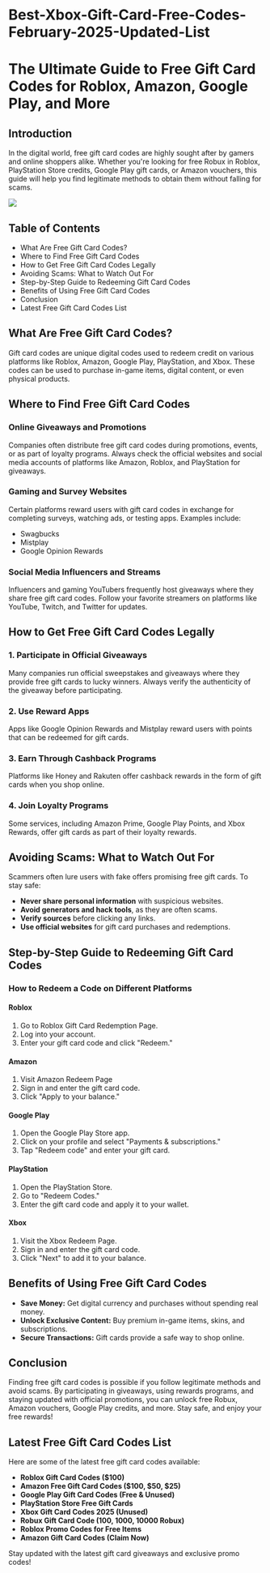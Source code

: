 # Best-Xbox-Gift-Card-Free-Codes-February-2025-Updated-List

# The Ultimate Guide to Free Gift Card Codes for Roblox, Amazon, Google Play, and More

## Introduction

In the digital world, free gift card codes are highly sought after by gamers and online shoppers alike. Whether you're looking for free Robux in Roblox, PlayStation Store credits, Google Play gift cards, or Amazon vouchers, this guide will help you find legitimate methods to obtain them without falling for scams.

[![](https://pic-png.s3.eu-north-1.amazonaws.com/click-cursor-icon-with-click-here-button-free-png.png)](https://www.apkhub.site/)

## Table of Contents

- What Are Free Gift Card Codes?  
- Where to Find Free Gift Card Codes  
- How to Get Free Gift Card Codes Legally  
- Avoiding Scams: What to Watch Out For  
- Step-by-Step Guide to Redeeming Gift Card Codes  
- Benefits of Using Free Gift Card Codes  
- Conclusion  
- Latest Free Gift Card Codes List  

## What Are Free Gift Card Codes?

Gift card codes are unique digital codes used to redeem credit on various platforms like Roblox, Amazon, Google Play, PlayStation, and Xbox. These codes can be used to purchase in-game items, digital content, or even physical products.

## Where to Find Free Gift Card Codes

### Online Giveaways and Promotions
Companies often distribute free gift card codes during promotions, events, or as part of loyalty programs. Always check the official websites and social media accounts of platforms like Amazon, Roblox, and PlayStation for giveaways.

### Gaming and Survey Websites
Certain platforms reward users with gift card codes in exchange for completing surveys, watching ads, or testing apps. Examples include:
- Swagbucks  
- Mistplay  
- Google Opinion Rewards  

### Social Media Influencers and Streams
Influencers and gaming YouTubers frequently host giveaways where they share free gift card codes. Follow your favorite streamers on platforms like YouTube, Twitch, and Twitter for updates.

## How to Get Free Gift Card Codes Legally

### 1. Participate in Official Giveaways
Many companies run official sweepstakes and giveaways where they provide free gift cards to lucky winners. Always verify the authenticity of the giveaway before participating.

### 2. Use Reward Apps
Apps like Google Opinion Rewards and Mistplay reward users with points that can be redeemed for gift cards.

### 3. Earn Through Cashback Programs
Platforms like Honey and Rakuten offer cashback rewards in the form of gift cards when you shop online.

### 4. Join Loyalty Programs
Some services, including Amazon Prime, Google Play Points, and Xbox Rewards, offer gift cards as part of their loyalty rewards.

## Avoiding Scams: What to Watch Out For

Scammers often lure users with fake offers promising free gift cards. To stay safe:
- **Never share personal information** with suspicious websites.
- **Avoid generators and hack tools**, as they are often scams.
- **Verify sources** before clicking any links.
- **Use official websites** for gift card purchases and redemptions.

## Step-by-Step Guide to Redeeming Gift Card Codes

### How to Redeem a Code on Different Platforms

#### Roblox
1. Go to Roblox Gift Card Redemption Page.  
2. Log into your account.  
3. Enter your gift card code and click "Redeem."  

#### Amazon
1. Visit Amazon Redeem Page
2. Sign in and enter the gift card code.  
3. Click "Apply to your balance."  

#### Google Play
1. Open the Google Play Store app.  
2. Click on your profile and select "Payments & subscriptions."  
3. Tap "Redeem code" and enter your gift card.  

#### PlayStation
1. Open the PlayStation Store.  
2. Go to "Redeem Codes."  
3. Enter the gift card code and apply it to your wallet.  

#### Xbox
1. Visit the Xbox Redeem Page.  
2. Sign in and enter the gift card code.  
3. Click "Next" to add it to your balance.  

## Benefits of Using Free Gift Card Codes

- **Save Money:** Get digital currency and purchases without spending real money.
- **Unlock Exclusive Content:** Buy premium in-game items, skins, and subscriptions.
- **Secure Transactions:** Gift cards provide a safe way to shop online.

## Conclusion

Finding free gift card codes is possible if you follow legitimate methods and avoid scams. By participating in giveaways, using rewards programs, and staying updated with official promotions, you can unlock free Robux, Amazon vouchers, Google Play credits, and more. Stay safe, and enjoy your free rewards!

## Latest Free Gift Card Codes List

Here are some of the latest free gift card codes available:

- **Roblox Gift Card Codes ($100)**  
- **Amazon Free Gift Card Codes ($100, $50, $25)**  
- **Google Play Gift Card Codes (Free & Unused)**  
- **PlayStation Store Free Gift Cards**  
- **Xbox Gift Card Codes 2025 (Unused)**  
- **Robux Gift Card Code (100, 1000, 10000 Robux)**  
- **Roblox Promo Codes for Free Items**  
- **Amazon Gift Card Codes (Claim Now)**  

Stay updated with the latest gift card giveaways and exclusive promo codes!

